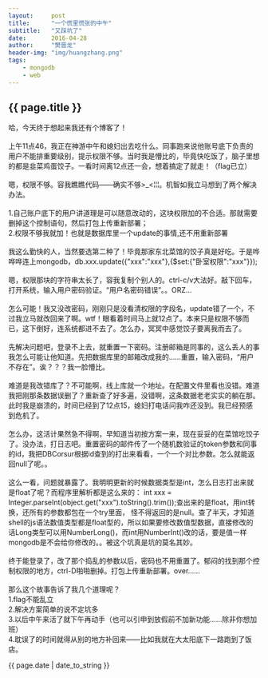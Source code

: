 ```yaml
---
layout:     post
title:      "一个慌里慌张的中午"
subtitle:   "又踩坑了"
date:       2016-04-28
author:     "樊晋龙"
header-img: "img/huangzhang.png"
tags:
    - mongodb
    - web
---
```


<h2>{{ page.title }}</h2>

哈，今天终于想起来我还有个博客了！<br><br>
上午11点46，我正在神游中午和媳妇出去吃什么。同事跑来说他账号底下负责的用户不能排重要级别，提示权限不够。当时我是懵比的，毕竟快吃饭了，脑子里想的都是韭菜鸡蛋饺子。一看时间离12点还一会，想着搞定了就走！（flag已立）<br><br>
嗯，权限不够。容我瞧瞧代码——确实不够>_<¦¦¦。机智如我立马想到了两个解决办法。<br><br>1.自己账户底下的用户讲道理是可以随意改动的，这块权限加的不合适。那就需要删掉这个控制语句，然后打包上传重新部署；
<br>2.权限不够我就加！也就是数据库里一个update的事情,还不用重新部署<br><br>
我这么勤快的人，当然要选第二种了！毕竟那家东北菜馆的饺子真是好吃。于是哗哗哗连上mongodb，db.xxx.update({"xxx":"xxx"},{$set:{"卧室权限":"xxx"}});<br><br>
嗯，权限那块的字符串太长了，容我复制个别人的。ctrl-c/v大法好。敲下回车，打开系统，输入用户密码验证。“用户名密码错误”。。ORZ...<br><br>
怎么可能！我又没改密码，刚刚只是没看清权限的字段名，update错了一个，不过我立马就改回来了啊。wtf！眼看着时间马上就12点了。本来只是权限不够而已，这下倒好，连系统都进不去了。怎么办，冥冥中感觉饺子要离我而去了。<br><br>
先解决问题吧，登录不上去，就重置一下密码。注册邮箱是同事的，这么丢人的事我怎么可能让他知道。先把数据库里的邮箱改成我的……重置，输入密码，“用户不存在”。诶？？？我一脸懵比。<br><br>
难道是我改错库了？不可能啊，线上库就一个地址。在配置文件里看也没错。难道我把刚那条数据误删了？重新查了好多遍，没错啊，这条数据老老实实的躺在那。此时我是崩溃的，时间已经到了12点15，媳妇打电话问我咋还没到。我已经预感到危机了。<br><br>
怎么办，这活计果然急不得啊，早知道当初按方案一来，现在妥妥的在菜馆吃饺子了。没办法，打日志吧。重置密码的邮件传了一个随机数验证的token参数和同事的id，我把DBCorsur根据id查到的打出来看看，一个一个对比参数。怎么就能返回null了呢。。<br><br>
这么一看，问题就暴露了。我明明更新的时候数据类型是int，怎么日志打出来就是float了呢？而程序里解析都是这么来的： int xxx = Integer.parseInt(object.get("xxx").toString().trim());查出来的是float，用int转换，还所有的参数都包在一个try里面，
怪不得返回的是null。查了半天，才知道shell的js语法数值类型都是float型的，所以如果要修改数值型数据，直接修改的话Long类型可以用NumberLong()，而int用NumberInt()改的话，要是值一样mongodb是不会给你修改的。。被这个坑真是坑的莫名其妙。<br><br>
终于能登录了，改了那个捣乱的参数以后，密码也不用重置了。郁闷的找到那个控制权限的地方，ctrl-D啪啪删掉。打包上传重新部署。over……<br><br>
那么这个故事告诉了我几个道理呢？<br>1.flag不能乱立<br>2.解决方案简单的说不定坑多<br>3.以后中午来活了就下午再动手（也可以引申到放假前不加新功能……除非你想加班）<br>4.耽误了的时间就得从别的地方补回来——比如我就在大太阳底下一路跑到了饭店。





<p>{{ page.date | date_to_string }}</p>